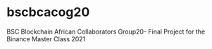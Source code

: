 # bscbcacog20
BSC Blockchain African Collaborators Group20- Final Project for the Binance Master Class 2021
